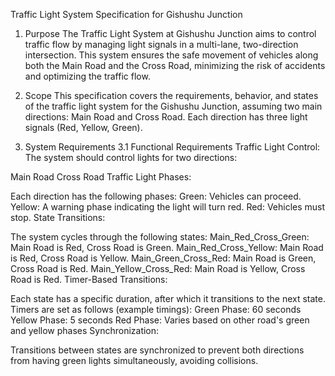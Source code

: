 Traffic Light System Specification for Gishushu Junction
1. Purpose
The Traffic Light System at Gishushu Junction aims to control traffic flow by managing light signals in a multi-lane, two-direction intersection. This system ensures the safe movement of vehicles along both the Main Road and the Cross Road, minimizing the risk of accidents and optimizing the traffic flow.

2. Scope
This specification covers the requirements, behavior, and states of the traffic light system for the Gishushu Junction, assuming two main directions: Main Road and Cross Road. Each direction has three light signals (Red, Yellow, Green).

3. System Requirements
3.1 Functional Requirements
Traffic Light Control: The system should control lights for two directions:

Main Road
Cross Road
Traffic Light Phases:

Each direction has the following phases:
Green: Vehicles can proceed.
Yellow: A warning phase indicating the light will turn red.
Red: Vehicles must stop.
State Transitions:

The system cycles through the following states:
Main_Red_Cross_Green: Main Road is Red, Cross Road is Green.
Main_Red_Cross_Yellow: Main Road is Red, Cross Road is Yellow.
Main_Green_Cross_Red: Main Road is Green, Cross Road is Red.
Main_Yellow_Cross_Red: Main Road is Yellow, Cross Road is Red.
Timer-Based Transitions:

Each state has a specific duration, after which it transitions to the next state. Timers are set as follows (example timings):
Green Phase: 60 seconds
Yellow Phase: 5 seconds
Red Phase: Varies based on other road's green and yellow phases
Synchronization:

Transitions between states are synchronized to prevent both directions from having green lights simultaneously, avoiding collisions.
